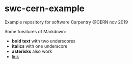 # swc-cern-example
Example repository  for software Carpentry @CERN nov 2019

Some fueatures of Markdown:

- __bold text__ with two underscores
- __italics__ with one underscore
- **asterisks** also work
- [link]()
